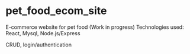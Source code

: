 # pet_food_ecom_site
E-commerce website for pet food (Work in progress) 
Technologies used: React, Mysql, Node.js/Express

CRUD, login/authentication
